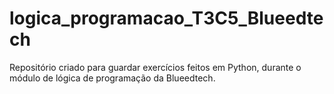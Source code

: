 # logica_programacao_T3C5_Blueedtech
Repositório criado para guardar exercícios feitos em Python, durante o módulo de lógica de programação da Blueedtech.
